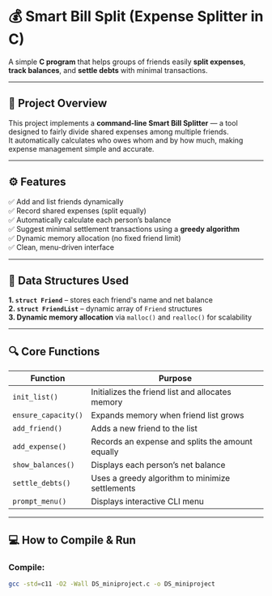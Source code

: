 # 💰 Smart Bill Split (Expense Splitter in C)

A simple **C program** that helps groups of friends easily **split expenses**, **track balances**, and **settle debts** with minimal transactions.

---

## 🧠 Project Overview
This project implements a **command-line Smart Bill Splitter** — a tool designed to fairly divide shared expenses among multiple friends.  
It automatically calculates who owes whom and by how much, making expense management simple and accurate.

---

## ⚙️ Features
✅ Add and list friends dynamically  
✅ Record shared expenses (split equally)  
✅ Automatically calculate each person’s balance  
✅ Suggest minimal settlement transactions using a **greedy algorithm**  
✅ Dynamic memory allocation (no fixed friend limit)  
✅ Clean, menu-driven interface  

---

## 🧩 Data Structures Used

**1. `struct Friend`** – stores each friend's name and net balance  
**2. `struct FriendList`** – dynamic array of `Friend` structures  
**3. Dynamic memory allocation** via `malloc()` and `realloc()` for scalability  

---

## 🔍 Core Functions
| Function | Purpose |
|-----------|----------|
| `init_list()` | Initializes the friend list and allocates memory |
| `ensure_capacity()` | Expands memory when friend list grows |
| `add_friend()` | Adds a new friend to the list |
| `add_expense()` | Records an expense and splits the amount equally |
| `show_balances()` | Displays each person’s net balance |
| `settle_debts()` | Uses a greedy algorithm to minimize settlements |
| `prompt_menu()` | Displays interactive CLI menu |

---

## 💻 How to Compile & Run

### **Compile:**
```bash
gcc -std=c11 -O2 -Wall DS_miniproject.c -o DS_miniproject


